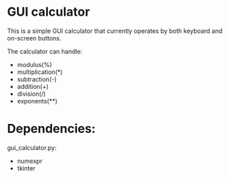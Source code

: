 # GUI calculator

This is a simple GUI calculator that currently operates by both keyboard and on-screen buttons.

The calculator can handle:

- modulus(%)
- multiplication(*) 
- subtraction(-) 
- addition(+) 
- division(/)
- exponents(**)

Dependencies:
========================

gui_calculator.py:

- numexpr
- tkinter

